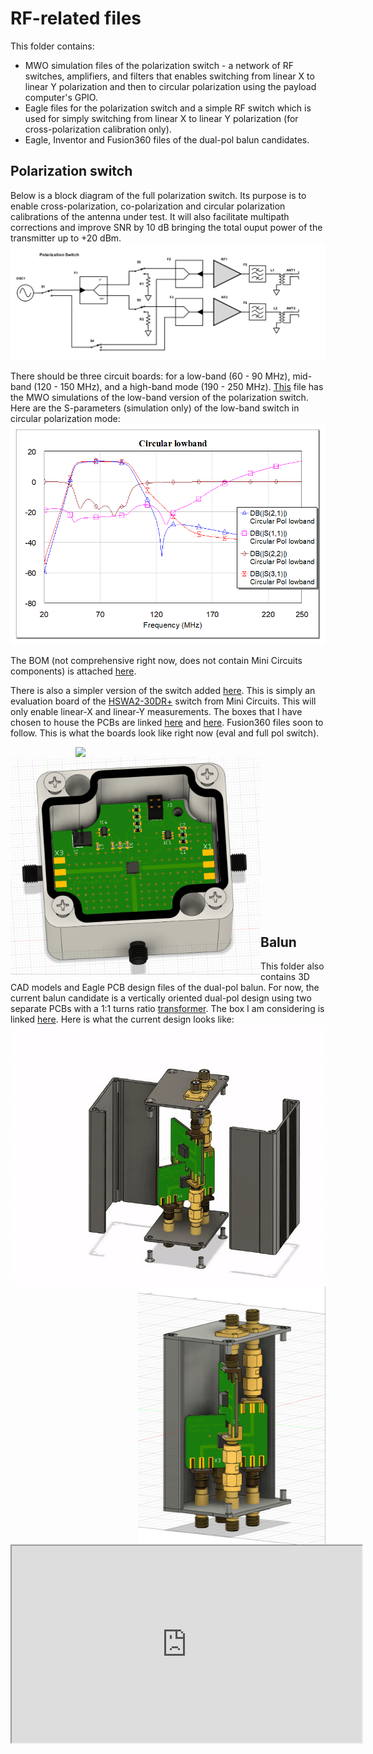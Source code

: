 # RF-related files
This folder contains:
* MWO simulation files of the polarization switch - a network of RF switches, amplifiers, and filters that enables switching from linear X to linear Y polarization and then to circular polarization using the payload computer's GPIO.
* Eagle files for the polarization switch and a simple RF switch which is used for simply switching from linear X to linear Y polarization (for cross-polarization calibration only).
* Eagle, Inventor and Fusion360 files of the dual-pol balun candidates.

## Polarization switch
Below is a block diagram of the full polarization switch. Its purpose is to enable cross-polarization, co-polarization and circular polarization calibrations of the antenna under test. It will also facilitate multipath corrections and improve SNR by 10 dB bringing the total ouput power of the transmitter up to +20 dBm.
![block_diagram](pol-switch-block-diagram.png)

There should be three circuit boards: for a low-band (60 - 90 MHz), mid-band (120 - 150 MHz), and a high-band mode (190 - 250 MHz). [This](pol_switch.emp) file has the MWO simulations of the low-band version of the polarization switch. Here are the S-parameters (simulation only) of the low-band switch in circular polarization mode:
![lowband_circular](lowband-circular-pol.png)

The BOM (not comprehensive right now, does not contain Mini Circuits components) is attached [here](ShopCart.csv). 

There is also a simpler version of the switch added [here](Switch-Eval/). This is simply an evaluation board of the [HSWA2-30DR+][switch] switch from Mini Circuits. This will only enable linear-X and linear-Y measurements. The boxes that I have chosen to house the PCBs are linked [here][hammond_box_large] and [here][hammond_box_small]. Fusion360 files soon to follow. This is what the boards look like right now (eval and full pol switch).

<img src="switch-box.png" width=400 align=right>
<img src="switch-eval-in-box.png" width=400 align=left>

<br><br><br><br><br><br><br><br><br><br><br><br><br><br><br>


## Balun
This folder also contains 3D CAD models and Eagle PCB design files of the dual-pol balun. For now, the current balun candidate is a vertically oriented dual-pol design using two separate PCBs with a 1:1 turns ratio [transformer][trans]. The box I am considering is linked [here][balun-box]. Here is what the current design looks like:
<img src="balun-vertical-assembly.gif" width=550 align=right>
<img src="balun-vertical.png" width=300 align=right>


[hammond_box_large]: https://www.hammfg.com/part/1590Z062BK?referer=526
[hammond_box_small]: https://www.hammfg.com/part/1590Z061BK
[switch]: https://www.minicircuits.com/WebStore/dashboard.html?model=HSWA2-30DR%2B
[balun-box]: https://www.davantech.com/product/d1001433-electronic-project-box-52w38h80l/
[trans]: https://www.minicircuits.com/WebStore/dashboard.html?model=ADT1-1%2B

<iframe src='https://www.instructions.online/?id=1450-balun_assy' width='560' height='315'>
